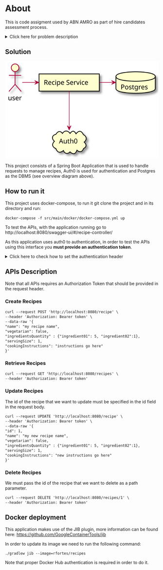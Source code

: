 # About
This is code assigment used by ABN AMRO as part of hire candidates assessment process.

<details>

<summary>Click here for problem description</summary>

## Objective

Create a web application which allows users to manage your favourite recipes.

Create API’s to show all available recipes and the actions to create, update and delete a recipe.

API’s could be able to retrieve recipes with following attributes:

1. Date and time of creation (formatted as dd‐MM‐yyyy HH:mm).
2. Indicator if the dish is vegetarian.
3. Indicator displaying the number of people the dish is suitable for.
4. Display ingredients as a list.
5. Cooking instructions.

### Requirements
Please ensure that we have some documentation about the architectural choices and also how to
run the application.

The project is expected to be delivered as a GitHub repository URL or a zip file.

All these requirements needs to be satisfied:
1. Application must be production ready.
2. REST application must be implemented using Java.
3. Data must be persisted in a database.
4. Use any frameworks of your choice for REST.
5. Unit testing must be taken in due consideration.
6. Describe at least 10 testing scenarios using GivenWhenThen style.
7. The API's must be built ensuring that it is secured from security attacks.

### Bonus
1. REST application should be secured by implementing authentication process (please provide
   credentials).
2. Application should have an API documentation.
3. Write automation tests for the described testing scenarios.
4. Use of container based solutions is an added advantage.
5. Creating a single-page application illustrating the use of API.

</details>

## Solution

![Overview Diagram](misc/overview-diagram.svg "Overview Diagram")

This project consists of a Spring Boot Application that is used to handle requests to
manage recipes, Auth0 is used for authentication and Postgres as the DBMS (see overview diagram above).

## How to run it
This project uses docker-compose, to run it git clone the project and in its directory and run:

```docker-compose -f src/main/docker/docker-compose.yml up```

To test the APIs, with the application running go to http://localhost:8080/swagger-ui/#/recipe-controller/

As this application uses auth0 to authentication, in order to test the APIs using this interface you **must 
provide an authentication token**.

<details>
<summary>Click here to check how to set the authentication header</summary>

![swagger-ui](misc/swagger-ui.png "Swagger UI")

</details>

## APIs Description
Note that all APIs requires an Authorization Token that should be provided in the request header.

### Create Recipes

```
curl --request POST 'http://localhost:8080/recipe' \
--header 'Authorization: Bearer token' \
--data-raw '{
"name": "my recipe name",
"vegetarian": false,
"ingredientsQuantity" : {"ingredient01": 5, "ingredient02":1},
"servingSize": 1,
"cookingInstructions": "instructions go here"
}'
```

### Retrieve Recipes

```
curl --request GET 'http://localhost:8080/recipes' \
--header 'Authorization: Bearer token'
```

### Update Recipes

The id of the recipe that we want to update must be specified in
 the id field in the request body.

```
curl --request UPDATE 'http://localhost:8080/recipe' \
--header 'Authorization: Bearer token' \
--data-raw '{
"id": 1,
"name": "my new recipe name",
"vegetarian": false,
"ingredientsQuantity" : {"ingredient01": 5, "ingredient02":1},
"servingSize": 1,
"cookingInstructions": "new instructions go here"
}'
```

### Delete Recipes

We must pass the id of the recipe that we want to delete as a path parameter.

```
curl --request DELETE 'http://localhost:8080/recipes/1' \
--header 'Authorization: Bearer token'
```
## Docker deployment
This application makes use of the JIB plugin, more information can be found here:
https://github.com/GoogleContainerTools/jib

In order to update its image we need to run the following command:

```
./gradlew jib --image=rfortes/recipes
```

Note that proper Docker Hub authentication is required in order to do it.